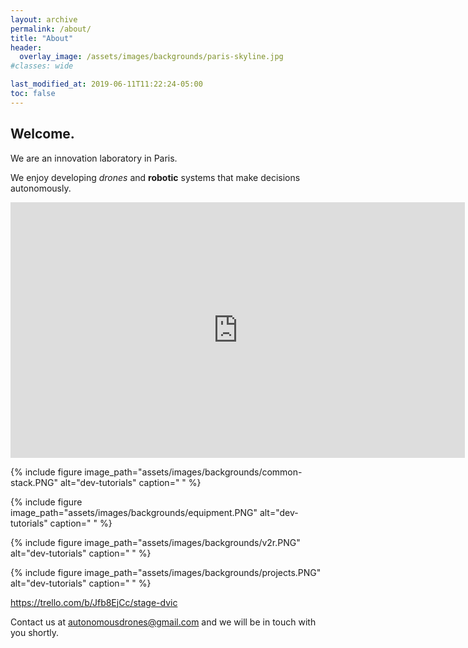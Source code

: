 ```yaml
---
layout: archive
permalink: /about/
title: "About"
header:
  overlay_image: /assets/images/backgrounds/paris-skyline.jpg
#classes: wide

last_modified_at: 2019-06-11T11:22:24-05:00
toc: false
---
```

<h2>Welcome.</h2>

We are an innovation laboratory in Paris.

We enjoy developing _drones_ and **robotic** systems that make decisions autonomously.

<iframe width="727" height="409" src="https://www.youtube.com/embed/g72GeBA-ky8" frameborder="0" allow="accelerometer; autoplay; encrypted-media; gyroscope; picture-in-picture" allowfullscreen></iframe>

{%
include figure
image_path="assets/images/backgrounds/common-stack.PNG"
alt="dev-tutorials"
caption=" "
%}

{%
include figure
image_path="assets/images/backgrounds/equipment.PNG"
alt="dev-tutorials"
caption=" "
%}

{%
include figure
image_path="assets/images/backgrounds/v2r.PNG"
alt="dev-tutorials"
caption=" "
%}

{%
include figure
image_path="assets/images/backgrounds/projects.PNG"
alt="dev-tutorials"
caption=" "
%}

https://trello.com/b/Jfb8EjCc/stage-dvic


Contact us at autonomousdrones@gmail.com and we will be in touch with you shortly.
